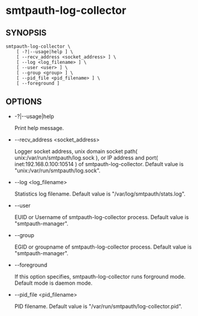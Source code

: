 # smtpauth-log-collector

## SYNOPSIS

    smtpauth-log-collector \
        [ -?|--usage|help ] \
        [ --recv_address <socket_address> ] \
        [ --log <log_filename> ] \
        [ --user <user> ] \
        [ --group <group> ] \
        [ --pid_file <pid_filename> ] \
        [ --foreground ]

## OPTIONS

*   -?|--usage|help

    Print help message.

*  --recv_address <socket_address>

   Logger socket address, unix domain socket path(  unix:/var/run/smtpauth/log.sock ),
   or IP address and port( inet:192.168.0.100:10514 ) of smtpauth-log-collector. 
   Default value is "unix:/var/run/smtpauth/log.sock".

*  --log <log_filename>

   Statistics log filename. Default value is "/var/log/smtpauth/stats.log".

*  --user <user>

   EUID or Username of smtpauth-log-collector process. Default value is "smtpauth-manager".

*  --group <group>

   EGID or groupname of smtpauth-log-collector process. Default value is "smtpauth-manager".

*  --foreground

   If this option specifies, smtpauth-log-collector runs forground mode. Default mode is daemon mode.

*  --pid_file <pid_filename>

   PID filename. Default value is "/var/run/smtpauth/log-collector.pid".

